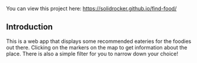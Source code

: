 You can view this project here: https://solidrocker.github.io/find-food/

## Introduction

This is a web app that displays some recommended eateries for the foodies out there. Clicking on the markers on the map to get information about the place. There is also a simple filter for you to narrow down your choice!
